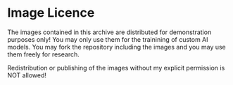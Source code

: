# Image Licence

The images contained in this archive are distributed for demonstration purposes only! You may only use them for the trainining of custom AI models. You may fork the repository including the images and you may use them freely for research. 

Redistribution or publishing of the images without my explicit permission is NOT allowed!
